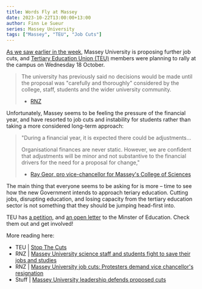 ```yaml
---
title: Words Fly at Massey
date: 2023-10-22T13:00:00+13:00
author: Finn Le Sueur
series: Massey University
tags: ["Massey", "TEU", "Job Cuts"]
---
```


[As we saw earlier in the week](https://solidarity.nz/posts/2023-10-17-massey-univerisity-protest-cuts/), Massey University is proposing further job cuts, and [Tertiary Education Union (TEU)](https://teu.ac.nz) members were planning to rally at the campus on Wednesday 18 October.

> The university has previously said no decisions would be made until the proposal was "carefully and thoroughly" considered by the college, staff, students and the wider university community.
>
> - [RNZ](https://www.rnz.co.nz/news/national/500575/massey-university-job-cuts-protesters-demand-vice-chancellor-s-resignation)

<!--more-->

Unfortunately, Massey seems to be feeling the pressure of the financial year, and have resorted to job cuts and instability for students rather than taking a more considered long-term approach:

> "During a financial year, it is expected there could be adjustments...
> 
> Organisational finances are never static. However, we are confident that adjustments will be minor and not substantive to the financial drivers for the need for a proposal for change,"
> 
> - [Ray Geor, pro vice-chancellor for Massey's College of Sciences](https://www.rnz.co.nz/national/programmes/checkpoint/audio/2018911706/massey-university-science-staff-and-students-fight-to-save-their-jobs-and-studies)

The main thing that everyone seems to be asking for is more – time to see how the new Government intends to approach teriary education. Cutting jobs, disrupting education, and losing capacity from the tertiary education sector is not something that they should be jumping head-first into.

TEU has [a petition](https://www.together.org.nz/provide_tertiary_institutions_a_funding_boost_to_enable_good_long_term_staffing_decisions), and [an open letter](https://www.savingtertiary.nz/) to the Minster of Education. Check them out and get involved!

More reading here:

- TEU | [Stop The Cuts](https://teu.ac.nz/campaigns/stop-the-cuts/)
- RNZ | [Massey University science staff and students fight to save their jobs and studies](https://www.rnz.co.nz/national/programmes/checkpoint/audio/2018911706/massey-university-science-staff-and-students-fight-to-save-their-jobs-and-studies)
- RNZ | [Massey University job cuts: Protesters demand vice chancellor's resignation](https://www.rnz.co.nz/news/national/500575/massey-university-job-cuts-protesters-demand-vice-chancellor-s-resignation)
- Stuff | [Massey University leadership defends proposed cuts](https://www.stuff.co.nz/national/education/300991616/massey-university-leadership-defends-proposed-cuts)